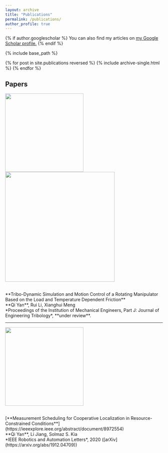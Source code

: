 ```yaml
---
layout: archive
title: "Publications"
permalink: /publications/
author_profile: true
---
```


{% if author.googlescholar %}
  You can also find my articles on <u><a href="{{author.googlescholar}}">my Google Scholar profile</a>.</u>
{% endif %}

{% include base_path %}

{% for post in site.publications reversed %}
  {% include archive-single.html %}
{% endfor %}

## Papers
<p float='left'>
	<img src="https://qiyan98.github.io/images/JET2020_0.png" width="250"/> 
	<img src="https://qiyan98.github.io/images/JET2020_1.png" width="350"/>
</p>
<br/>
**Tribo-Dynamic Simulation and Motion Control of a Rotating Manipulator Based on the Load and Temperature Dependent Friction**
<br/>
**Qi Yan**, Rui Li, Xianghui Meng
<br/>
*Proceedings of the Institution of Mechanical Engineers, Part J: Journal of Engineering Tribology*, **under review**.

____




<p float='left'>
	<img src="https://qiyan98.github.io/images/RAL2020.png" width="250"/>
</p>
<br/>
[**Measurement Scheduling for Cooperative Localization in Resource-Constrained Conditions**](https://ieeexplore.ieee.org/abstract/document/8972554)
<br/>
**Qi Yan**, Li Jiang, Solmaz S. Kia
<br/>
*IEEE Robotics and Automation Letters*, 2020 ([arXiv](https://arxiv.org/abs/1912.04709))
<br/>
